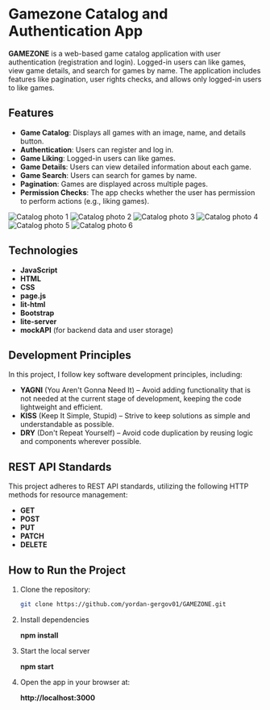 # Gamezone Catalog and Authentication App

**GAMEZONE** is a web-based game catalog application with user authentication (registration and login). Logged-in users can like games, view game details, and search for games by name. The application includes features like pagination, user rights checks, and allows only logged-in users to like games.

## Features

- **Game Catalog**: Displays all games with an image, name, and details button.
- **Authentication**: Users can register and log in.
- **Game Liking**: Logged-in users can like games.
- **Game Details**: Users can view detailed information about each game.
- **Game Search**: Users can search for games by name.
- **Pagination**: Games are displayed across multiple pages.
- **Permission Checks**: The app checks whether the user has permission to perform actions (e.g., liking games).

![Catalog photo 1](https://github.com/user-attachments/assets/d996cbb0-d402-4e53-b1ea-68b4ad9207d7)
![Catalog photo 2](https://github.com/user-attachments/assets/a2f744b1-8e04-4740-85d4-6bbdc41bdc75)
![Catalog photo 3](https://github.com/user-attachments/assets/acac0182-213b-41e4-9331-76ab07e4de8c)
![Catalog photo 4](https://github.com/user-attachments/assets/5e5f4972-8322-4ac6-9150-0388454a15c8)
![Catalog photo 5](https://github.com/user-attachments/assets/31cc7959-1bdf-4cb5-af9c-7ba5b62c1b27)
![Catalog photo 6](https://github.com/user-attachments/assets/9bddc507-051d-41ef-9f24-5f216bf3d173)



## Technologies

- **JavaScript**
- **HTML**
- **CSS**
- **page.js**
- **lit-html**
- **Bootstrap**
- **lite-server**
- **mockAPI** (for backend data and user storage)


## Development Principles

In this project, I follow key software development principles, including:

- **YAGNI** (You Aren't Gonna Need It) – Avoid adding functionality that is not needed at the current stage of development, keeping the code lightweight and efficient.
- **KISS** (Keep It Simple, Stupid) – Strive to keep solutions as simple and understandable as possible.
- **DRY** (Don't Repeat Yourself) – Avoid code duplication by reusing logic and components wherever possible.


## REST API Standards

This project adheres to REST API standards, utilizing the following HTTP methods for resource management:

- **GET**
- **POST**
- **PUT**
- **PATCH**
- **DELETE**

## How to Run the Project

1. Clone the repository:
   ```bash
   git clone https://github.com/yordan-gergov01/GAMEZONE.git

2. Install dependencies

    **npm install**

4. Start the local server

   **npm start**

6. Open the app in your browser at:

   **http://localhost:3000**

